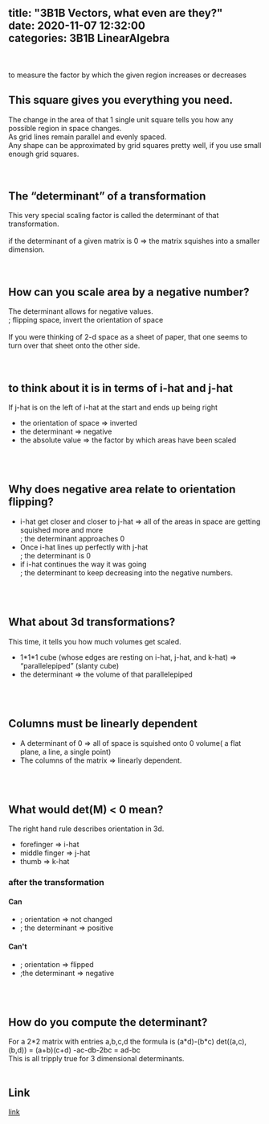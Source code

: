 title: "3B1B Vectors, what even are they?"	
date: 2020-11-07 12:32:00	
categories: 3B1B LinearAlgebra
---	

<br>
<br>
to measure the factor by which the given region increases or decreases

<h2>This square gives you everything you need. </h2>
The change in the area of that 1 single unit square tells you how any possible region in space changes.<br>
As grid lines remain parallel and evenly spaced.  <br>
Any shape can be approximated by grid squares pretty well, if you use small enough grid squares. <br>
<br>
<br>
<h2>The “determinant” of a transformation</h2>
This very special scaling factor is called the determinant of that transformation. <br>
<br>
if the determinant of a given matrix is 0 => the matrix squishes into a smaller dimension. <br>
<br>
<br>
<h2>How can you scale area by a negative number?</h2>
The determinant allows for negative values. <br>
; flipping space, invert the orientation of space <br>
<br>
 If you were thinking of 2-d space as a sheet of paper, that one seems to turn over that sheet onto the other side.<br>
<br>
<br>
<h2>to think about it is in terms of i-hat and j-hat</h2>
If j-hat is on the left of i-hat at the start and ends up being right<br>
<ul>
  <li> the orientation of space => inverted </li>
  <li> the determinant => negative</li>
  <li> the absolute value => the factor by which areas have been scaled</li>
</ul>
<br>
<br>
<h2>Why does negative area relate to orientation flipping?</h2>
<ul>
  <li> i-hat get closer and closer to j-hat =>  all of the areas in space are getting squished more and more <br>
    ;  the determinant approaches 0 </li>
  <li> Once i-hat lines up perfectly with j-hat <br>
    ; the determinant is 0 </li>
  <li> if i-hat continues the way it was going <br>
    ; the determinant to keep decreasing into the negative numbers. </li>
</ul>
<br>
<br>
<h2>What about 3d transformations?</h2>
This time, it tells you how much volumes get scaled. 
<ul>
  <li> 1*1*1 cube (whose edges are resting on i-hat, j-hat, and k-hat)   => “parallelepiped” (slanty cube) </li>
  <li> the determinant => the volume of that parallelepiped</li>
</ul>
<br>
<br>
<h2>Columns must be linearly dependent</h2>
<ul>
  <li> A determinant of 0 =>  all of space is squished onto 0 volume( a flat plane, a line, a single point)</li>
  <li> The columns of the matrix  => linearly dependent. </li>
</ul>
<br>
<br>
<h2>What would det(M) < 0 mean?</h2>
The right hand rule describes orientation in 3d.
<ul>
  <li> forefinger  => i-hat </li>
  <li>middle finger => j-hat</li>
  <li>thumb => k-hat</li>
</ul> 
<h3>after the transformation</h3>
  <h4>Can</h4>
  <ul>
    <li>; orientation => not changed </li>
    <li>; the determinant => positive</li>
  </ul>
  <h4>Can't</h4>
  <ul>
    <li>; orientation => flipped </li>
    <li>;the determinant => negative </li>
  </ul>
<br>
<br>
<h2>How do you compute the determinant?</h2>
For a 2*2 matrix with entries a,b,c,d the formula is (a*d)-(b*c)
det((a,c), (b,d)) = (a+b)(c+d) -ac-db-2bc = ad-bc
<br>
This is all tripply true for 3 dimensional determinants. 
<br>
<br>
<h2>Link</h2>
<a href="https://www.youtube.com/watch?v=Ip3X9LOh2dk&list=PLZHQObOWTQDPD3MizzM2xVFitgF8hE_ab&index=6">link</a>
